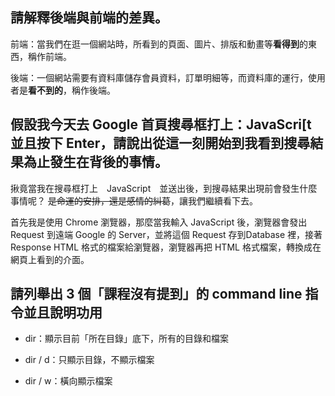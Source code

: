 ## 請解釋後端與前端的差異。

前端：當我們在逛一個網站時，所看到的頁面、圖片、排版和動畫等**看得到**的東西，稱作前端。

後端：一個網站需要有資料庫儲存會員資料，訂單明細等，而資料庫的運行，使用者是**看不到的**，稱作後端。

## 假設我今天去 Google 首頁搜尋框打上：JavaScri[t 並且按下 Enter，請說出從這一刻開始到我看到搜尋結果為止發生在背後的事情。

揪竟當我在搜尋框打上　JavaScript　並送出後，到搜尋結果出現前會發生什麼事情呢？ ~~是命運的安排，還是感情的糾葛~~，讓我們繼續看下去。

首先我是使用 Chrome 瀏覽器，那麼當我輸入 JavaScript 後，瀏覽器會發出 Request 到遠端 Google 的 Server，並將這個 Request 存到Database 裡，接著 Response HTML 格式的檔案給瀏覽器，瀏覽器再把 HTML 格式檔案，轉換成在網頁上看到的介面。

## 請列舉出 3 個「課程沒有提到」的 command line 指令並且說明功用

* dir：顯示目前「所在目錄」底下，所有的目錄和檔案
  
* dir / d：只顯示目錄，不顯示檔案

* dir / w：橫向顯示檔案